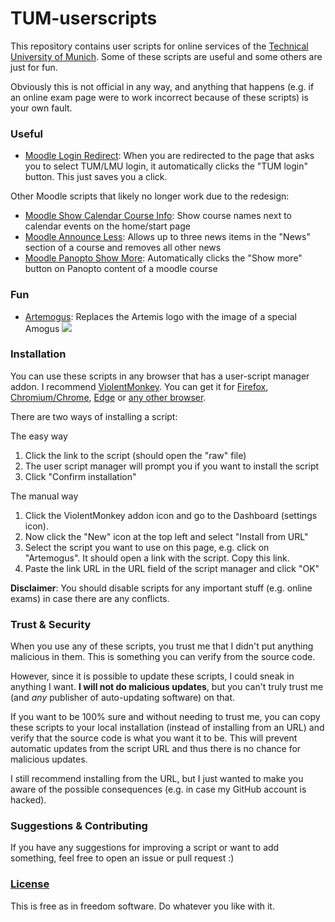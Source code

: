 # TUM-userscripts
This repository contains user scripts for online services of the [Technical University of Munich](https://www.tum.de/). Some of these scripts are useful and some others are just for fun.

Obviously this is not official in any way, and anything that happens (e.g. if an online exam page were to work incorrect because of these scripts) is your own fault.

### Useful
* [Moodle Login Redirect](moodle-login-redirect.user.js?raw=true): When you are redirected to the page that asks you to select TUM/LMU login, it automatically clicks the "TUM login" button. This just saves you a click.

Other Moodle scripts that likely no longer work due to the redesign:
* [Moodle Show Calendar Course Info](moodle-calendar-course-names.user.js?raw=true): Show course names next to calendar events on the home/start page
* [Moodle Announce Less](moodle-announce-less.user.js?raw=true): Allows up to three news items in the "News" section of a course and removes all other news
* [Moodle Panopto Show More](moodle-panopto-showmore.user.js?raw=true): Automatically clicks the "Show more" button on Panopto content of a moodle course

### Fun
* [Artemogus](artemis-artemogus.user.js?raw=true): Replaces the Artemis logo with the image of a special Amogus
![](.github/screenshots/artemogus.png)


### Installation
You can use these scripts in any browser that has a user-script manager addon.
I recommend [ViolentMonkey](https://violentmonkey.github.io/). You can get it for [Firefox](https://addons.mozilla.org/firefox/addon/violentmonkey/), [Chromium/Chrome](https://chrome.google.com/webstore/detail/violent-monkey/jinjaccalgkegednnccohejagnlnfdag), [Edge](https://microsoftedge.microsoft.com/addons/detail/eeagobfjdenkkddmbclomhiblgggliao) or [any other browser](https://github.com/violentmonkey/violentmonkey/releases).

There are two ways of installing a script:

The easy way
1. Click the link to the script (should open the "raw" file)
2. The user script manager will prompt you if you want to install the script
3. Click "Confirm installation"

The manual way
1. Click the ViolentMonkey addon icon and go to the Dashboard (settings icon).
2. Now click the "New" icon at the top left and select "Install from URL"
3. Select the script you want to use on this page, e.g. click on "Artemogus". It should open a link with the script. Copy this link.
4. Paste the link URL in the URL field of the script manager and click "OK"

**Disclaimer**: You should disable scripts for any important stuff (e.g. online exams) in case there are any conflicts.

### Trust & Security
When you use any of these scripts, you trust me that I didn't put anything malicious in them. This is something you can verify from the source code.

However, since it is possible to update these scripts, I could sneak in anything I want. **I will not do malicious updates**, but you can't truly trust me (and *any* publisher of auto-updating software) on that.

If you want to be 100% sure and without needing to trust me, you can copy these scripts to your local installation (instead of installing from an URL) and verify that the source code is what you want it to be. This will prevent automatic updates from the script URL and thus there is no chance for malicious updates.

I still recommend installing from the URL, but I just wanted to make you aware of the possible consequences (e.g. in case my GitHub account is hacked).

### Suggestions & Contributing
If you have any suggestions for improving a script or want to add something, feel free to open an issue or pull request :)

### [License](LICENSE)
This is free as in freedom software. Do whatever you like with it.
